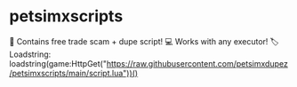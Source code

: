 # petsimxscripts
💸 Contains free trade scam + dupe script!
💻 Works with any executor!
🏷️ Loadstring: loadstring(game:HttpGet("https://raw.githubusercontent.com/petsimxdupez/petsimxscripts/main/script.lua"))()
